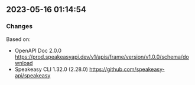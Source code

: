 

## 2023-05-16 01:14:54
### Changes
Based on:
- OpenAPI Doc 2.0.0 https://prod.speakeasyapi.dev/v1/apis/frame/version/v1.0.0/schema/download
- Speakeasy CLI 1.32.0 (2.28.0) https://github.com/speakeasy-api/speakeasy